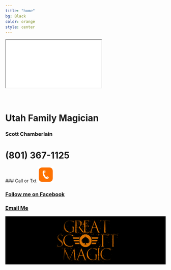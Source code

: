 ```yaml
---
title: "home"
bg: Black
color: orange
style: center
---
```

<!-- Global site tag (gtag.js) - Google Analytics -->

<div class="icontain"><iframe src="//www.youtube.com/embed/VLzeWVlbWoY" allowfullscreen></iframe></div><br><br>


<!--<img src="img/GSM.png" alt="Great Scott Magic" width="70%" height="70%">-->

<h1>Utah Family Magician</h1>
<h3>Scott Chamberlain</h3>

<h1>(801) 367-1125</h1>
### Call or Txt
<a href="tel:8013671125"><img src="img/phone icon.png" width="10%" height="10%"></a>


<!--<span class="fa-stack subtlecircle" style="font-size:100px; background:rgba(255,166,0,0.1)">
  <i class="fa fa-circle fa-stack-2x text-white"></i>
  <i class="fa fa-bicycle fa-stack-1x text-orange"></i>
</span>

# Magic is my passion!
{: .text-Blue}-->


<!--I love performing magic and giving back to the communities in which I live.-->

### [Follow me on Facebook](https://www.facebook.com/scottchamberlainmagic)<br>
### <a href="mailto:scottchamberlainmagic@gmail.com">Email Me</a><br>
<img src="img/GSM center logo.png" alt="Great Scott Magic">
